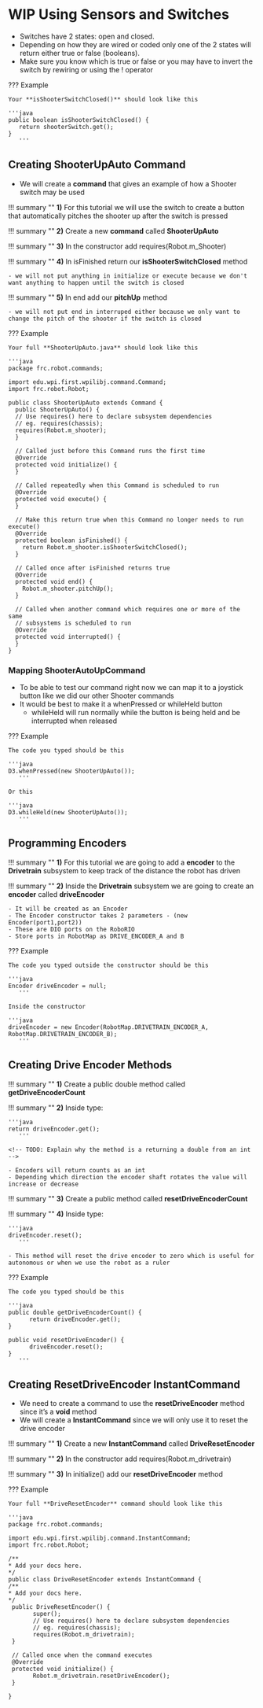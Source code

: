 # **WIP** Using Sensors and Switches

<!-- ![Image Title](imageURL)

## Overview 

In this section we will be going over

1. Creating and using a switch in the shooter subsystem
2. Creating an encoder in the drivetrain subsystem

***

## What Are Sensors

- There are different types of sensors that give feedback on different things (Ex: Encoders measure distance, switches detect touch, gyros give orientation).
- Most of these interface with the roboRIO through either the DIO, analog input, or custom electronics port.

## What Are Encoders

- Encoders are sensors that are able to measure the amount has rotated by using a laser or a shaft.
- Unlike potentiometers their shafts can continuously rotate and count infinitely* positive or negative.

## Setting Up Switches

!!! summary ""
    **1)** For this tutorial we are going to add a **switch** to the **shooter subsystem** to automatically change the pitch of the shooter
    
    - Inside the shooter subsystem we are going to create a **switch** called **shooterSwitch**
    - It will be created as a **DigitalInput**
    - The **DigitalInput** constructor only takes 1 parameter - (new DigitalInput(port)
    - The port refers to the port numbers on the RoboRIO’s DIO
    - Store the port in **RobotMap**
    
??? Example

	The code you typed should be this
	
	'''java
	DigitalInput shooterSwitch = null;
	   '''
	   
	In the constructor
	
	'''java
	shooterSwitch = new DigitalInput(RobotMap.SHOOTER_SWITCH)
	   '''
	   
	In **RobotMap.Java**
	
	'''java
	// Digital Inputs
  	public static final int SHOOTER_SWITCH = 0;
	   '''
	
## Creating isShooterSwitchClosed Method

!!! summary ''
    **1)** Create a **public boolean** method called **isShooterSwitchClosed**
    
    - This method will tell us when the shooter switch is pressed

!!! summary ''
    **2)** Inside type:
   
    '''java
    return shooterSwitch.get();
       '''

    <!-- TODO: Add a tip about keeping inversions at the lowest level or in the subsystems -->

   - Switches have 2 states: open and closed.
   - Depending on how they are wired or coded only one of the 2 states will return either true or false (booleans).
   - Make sure you know which is true or false or you may have to invert the switch by rewiring or using the ! operator
   
??? Example
	
	Your **isShooterSwitchClosed()** should look like this
	
	'''java
	public boolean isShooterSwitchClosed() {
   	   return shooterSwitch.get();
  	}
	   '''
	   
## Creating ShooterUpAuto Command

- We will create a **command** that gives an example of how a Shooter switch may be used

!!! summary ""
     **1)** For this tutorial we will use the switch to create a button that automatically pitches the shooter up after the switch is pressed

!!! summary ""
    **2)** Create a new **command** called **ShooterUpAuto**
   
!!! summary "" 
    **3)** In the constructor add requires(Robot.m_Shooter)
    
!!! summary ""
    **4)** In isFinished return our **isShooterSwitchClosed** method
    
    - we will not put anything in initialize or execute because we don't want anything to happen until the switch is closed
    
!!! summary "" 
    **5)** In end add our **pitchUp** method
     
    - we will not put end in interruped either because we only want to change the pitch of the shooter if the switch is closed
    
??? Example

    Your full **ShooterUpAuto.java** should look like this
    
    '''java
    package frc.robot.commands;

    import edu.wpi.first.wpilibj.command.Command;
    import frc.robot.Robot;

    public class ShooterUpAuto extends Command {
      public ShooterUpAuto() {
      // Use requires() here to declare subsystem dependencies
      // eg. requires(chassis);
      requires(Robot.m_shooter);
      }

      // Called just before this Command runs the first time
      @Override
      protected void initialize() {
      }

      // Called repeatedly when this Command is scheduled to run
      @Override
      protected void execute() {
      }

      // Make this return true when this Command no longer needs to run execute()
      @Override
      protected boolean isFinished() {
        return Robot.m_shooter.isShooterSwitchClosed();
      }

      // Called once after isFinished returns true
      @Override
      protected void end() {
        Robot.m_shooter.pitchUp();
      }

      // Called when another command which requires one or more of the same
      // subsystems is scheduled to run
      @Override
      protected void interrupted() {
      }
    }

### Mapping ShooterAutoUpCommand
	
- To be able to test our command right now we can map it to a joystick button like we did our other Shooter commands
- It would be best to make it a whenPressed or whileHeld button
   - whileHeld will run normally while the button is being held and be interrupted when released
   
??? Example

	The code you typed should be this
	
	'''java
	D3.whenPressed(new ShooterUpAuto());
	   '''
	   
	Or this
	
	'''java
	D3.whileHeld(new ShooterUpAuto());
	   '''
	   
## Programming Encoders

!!! summary ""
    **1)** For this tutorial we are going to add a **encoder** to the **Drivetrain** subsystem to keep track of the distance the robot has driven
    
!!! summary ""
    **2)** Inside the **Drivetrain** subsystem we are going to create an **encoder** called **driveEncoder**
    
    - It will be created as an Encoder
    - The Encoder constructor takes 2 parameters - (new Encoder(port1,port2))
    - These are DIO ports on the RoboRIO
    - Store ports in RobotMap as DRIVE_ENCODER_A and B
    
??? Example 

	The code you typed outside the constructor should be this
	
	'''java
	Encoder driveEncoder = null;
	   '''
	   
	Inside the constructor
	
	'''java
	driveEncoder = new Encoder(RobotMap.DRIVETRAIN_ENCODER_A, RobotMap.DRIVETRAIN_ENCODER_B);
	   '''
	   
## Creating Drive Encoder Methods

!!! summary ""
    **1)** Create a public double method called **getDriveEncoderCount**
    
!!! summary ""
    **2)** Inside type: 
    
    '''java
    return driveEncoder.get();
       '''
       
    <!-- TODO: Explain why the method is a returning a double from an int -->
   
    - Encoders will return counts as an int
    - Depending which direction the encoder shaft rotates the value will increase or decrease
    
!!! summary ""
    **3)** Create a public method called **resetDriveEncoderCount**
    
!!! summary ""
    **4)** Inside type:
    
    '''java
    driveEncoder.reset();
       '''
    
    - This method will reset the drive encoder to zero which is useful for autonomous or when we use the robot as a ruler
 
??? Example
	
	The code you typed should be this
	
	'''java
	public double getDriveEncoderCount() {
    	  return driveEncoder.get();
  	}

  	public void resetDriveEncoder() {
    	  driveEncoder.reset();
  	}
	   '''
	   
## Creating ResetDriveEncoder InstantCommand

- We need to create a command to use the **resetDriveEncoder** method since it’s a **void** method
- We will create a **InstantCommand** since we will only use it to reset the drive encoder

!!! summary ""
    **1)** Create a new **InstantCommand** called **DriveResetEncoder**
    
!!! summary ""
    **2)** In the constructor add requires(Robot.m_drivetrain)
    
!!! summary ""
    **3)** In initialize() add our **resetDriveEncoder** method
    
??? Example

	Your full **DriveResetEncoder** command should look like this
	
	'''java
	package frc.robot.commands;

	import edu.wpi.first.wpilibj.command.InstantCommand;
	import frc.robot.Robot;

	/**
 	* Add your docs here.
 	*/
	public class DriveResetEncoder extends InstantCommand {
  	/**
   	* Add your docs here.
   	*/
  	 public DriveResetEncoder() {
    	   super();
    	   // Use requires() here to declare subsystem dependencies
    	   // eg. requires(chassis);
    	   requires(Robot.m_drivetrain);
  	 }

  	 // Called once when the command executes
  	 @Override
  	 protected void initialize() {
    	   Robot.m_drivetrain.resetDriveEncoder();
  	 }

	}
